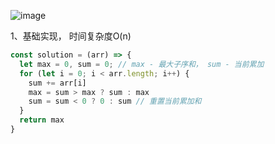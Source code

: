 ![image](https://user-images.githubusercontent.com/48883217/101982499-4f299280-3caf-11eb-9f01-c8bf96cd06da.png)

  1、基础实现， 时间复杂度O(n)
```javascript
const solution = (arr) => {
  let max = 0, sum = 0; // max - 最大子序和， sum - 当前累加
  for (let i = 0; i < arr.length; i++) {
    sum += arr[i]
    max = sum > max ? sum : max
    sum = sum < 0 ? 0 : sum // 重置当前累加和
  }
  return max
}
```
